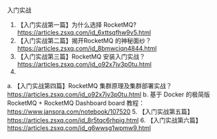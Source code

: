 入门实战
1. 【入门实战第一篇】为什么选择 RocketMQ? https://articles.zsxq.com/id_6xttsqfhw9v5.html
2. 【入门实战第二篇】揭开RocketMQ 的神秘面纱？https://articles.zsxq.com/id_8bmwciqn4844.html
3. 【入门实战第三篇】RocketMQ 安装入门实战？https://articles.zsxq.com/id_o92x7jv3p0tu.html
4.
a. 【入门实战第四篇】RocketMQ 集群原理及集群部署实战？https://articles.zsxq.com/id_o92x7jv3p0tu.html
b. 基于 Docker 的极简版 RocketMQ + RocketMQ Dashboard board 教程：https://www.jansora.com/notebook/107520
5. 【入门实战第五篇】https://articles.zsxq.com/id_8r5tqc6rhpig.html
6. 【入门实战第六篇】https://articles.zsxq.com/id_g6wwsg1wpmw9.html